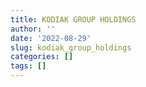 ```yaml
---
title: KODIAK GROUP HOLDINGS
author: ''
date: '2022-08-29'
slug: kodiak_group_holdings
categories: []
tags: []
---
```

